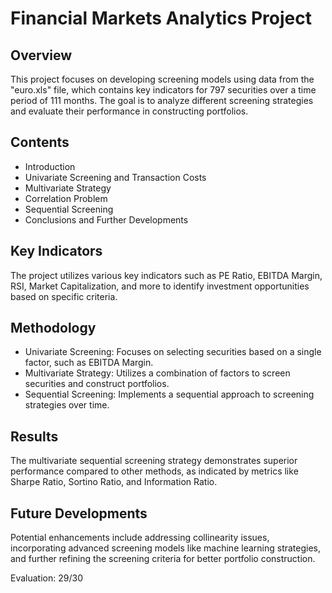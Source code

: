 # Financial Markets Analytics Project

## Overview
This project focuses on developing screening models using data from the "euro.xls" file, which contains key indicators for 797 securities over a time period of 111 months. The goal is to analyze different screening strategies and evaluate their performance in constructing portfolios.

## Contents
- Introduction
- Univariate Screening and Transaction Costs
- Multivariate Strategy
- Correlation Problem
- Sequential Screening
- Conclusions and Further Developments

## Key Indicators
The project utilizes various key indicators such as PE Ratio, EBITDA Margin, RSI, Market Capitalization, and more to identify investment opportunities based on specific criteria.

## Methodology
- Univariate Screening: Focuses on selecting securities based on a single factor, such as EBITDA Margin.
- Multivariate Strategy: Utilizes a combination of factors to screen securities and construct portfolios.
- Sequential Screening: Implements a sequential approach to screening strategies over time.

## Results
The multivariate sequential screening strategy demonstrates superior performance compared to other methods, as indicated by metrics like Sharpe Ratio, Sortino Ratio, and Information Ratio.

## Future Developments
Potential enhancements include addressing collinearity issues, incorporating advanced screening models like machine learning strategies, and further refining the screening criteria for better portfolio construction.

Evaluation: 29/30
